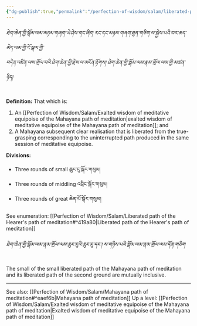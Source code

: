 ```yaml
---
{"dg-publish":true,"permalink":"/perfection-of-wisdom/salam/liberated-path-of-the-mahayana-path-of-meditation/"}
---
```


###### ཐེག་ཆེན་གྱི་སྒོམ་ལམ་མཉམ་གཞག་ཡེ་ཤེས་གང་ཞིག རང་དང་མཉམ་གཞག་ཐུན་གཅིག་ལ་སྐྱེས་པའི་བར་ཆད་མེད་ལམ་གྱི་ངོ་སྐལ་གྱི་<br>བདེན་འཛིན་ལས་གྲོལ་བའི་ཐེག་ཆེན་གྱི་རྗེས་ལ་མངོན་རྟོགས། ཐེག་ཆེན་གྱི་སྒོམ་ལམ་རྣམ་གྲོལ་ལམ་གྱི་མཚན་ཉིད།
**Definition:** That which is:
1. An [[Perfection of Wisdom/Salam/Exalted wisdom of meditative equipoise of the Mahayana path of meditation\|exalted wisdom of meditative equipoise of the Mahayana path of meditation]]; and
2. A Mahayana subsequent clear realisation that is liberated from the true-grasping corresponding to the uninterrupted path produced in the same session of meditative equipoise.

**Divisions:**
- Three rounds of small ཆུང་ངུ་སྐོར་གསུམ།
- Three rounds of middling འབྲིང་སྐོར་གསུམ།
- Three rounds of great ཆེན་པོ་སྐོར་གསུམ།

See enumeration: [[Perfection of Wisdom/Salam/Liberated path of the Hearer's path of meditation#^419a80\|Liberated path of the Hearer's path of meditation]]

###### ཐེག་ཆེན་གྱི་སྒོམ་ལམ་རྣམ་གྲོལ་ལམ་ཆུང་ངུའི་ཆུང་ངུ་དང་། ས་གཉིས་པའི་སྒོམ་ལམ་རྣམ་གྲོལ་ལམ་དོན་གཅིག
The small of the small liberated path of the Mahayana path of meditation and its liberated path of the second ground are mutually inclusive.

---
See also: [[Perfection of Wisdom/Salam/Mahayana path of meditation#^eaef6b\|Mahayana path of meditation]]
Up a level: [[Perfection of Wisdom/Salam/Exalted wisdom of meditative equipoise of the Mahayana path of meditation\|Exalted wisdom of meditative equipoise of the Mahayana path of meditation]]